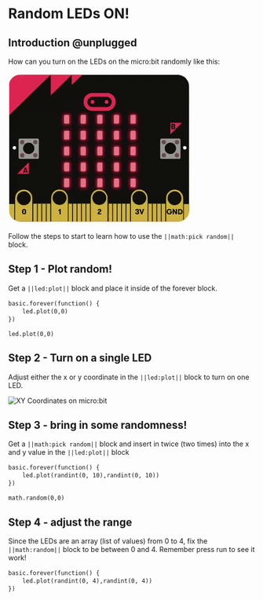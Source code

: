# Random LEDs ON!

## Introduction @unplugged

How can you turn on the LEDs on the micro:bit randomly like this:

![Heart shape in the LEDs](https://raw.githubusercontent.com/rypsmith/randomleds1/master/randomledson.gif)

Follow the steps to start to learn how to use the ``||math:pick random||`` block.

## Step 1 - Plot random!

Get a ``||led:plot||`` block and place it inside of the forever block.
    
```blocks
basic.forever(function() {
    led.plot(0,0)
})
```

```ghost
led.plot(0,0)
```

## Step 2 - Turn on a single LED

Adjust either the x or y coordinate in the ``||led:plot||`` block to turn on one LED.

![XY Coordinates on micro:bit](https://rypsmith.github.io/randomleds1/displayxycoords.png)

## Step 3 - bring in some randomness!

Get a ``||math:pick random||`` block and insert in twice (two times) into the x and y value in the ``||led:plot||`` block

```blocks
basic.forever(function() {
    led.plot(randint(0, 10),randint(0, 10))
})
```

```ghost
math.random(0,0)
```

## Step 4 - adjust the range

Since the LEDs are an array (list of values) from 0 to 4, fix the ``||math:random||`` block to be between 0 and 4. Remember press run to see it work!

```blocks
basic.forever(function() {
    led.plot(randint(0, 4),randint(0, 4))
})
```

<script src="https://makecode.com/gh-pages-embed.js"></script><script>makeCodeRender("{{ site.makecode.home_url }}", "{{ site.github.owner_name }}/{{ site.github.repository_name }}");</script>

